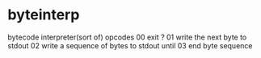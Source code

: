 # byteinterp
bytecode interpreter(sort of)
opcodes
00 exit ?
01 write the next byte to stdout
02 write a sequence of bytes to stdout until
03 end byte sequence